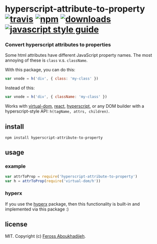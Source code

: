 # hyperscript-attribute-to-property [![travis][travis-image]][travis-url] [![npm][npm-image]][npm-url] [![downloads][downloads-image]][downloads-url] [![javascript style guide][standard-image]][standard-url]

[travis-image]: https://img.shields.io/travis/feross/hyperscript-attribute-to-property/master.svg
[travis-url]: https://travis-ci.org/feross/hyperscript-attribute-to-property
[npm-image]: https://img.shields.io/npm/v/hyperscript-attribute-to-property.svg
[npm-url]: https://npmjs.org/package/hyperscript-attribute-to-property
[downloads-image]: https://img.shields.io/npm/dm/hyperscript-attribute-to-property.svg
[downloads-url]: https://npmjs.org/package/hyperscript-attribute-to-property
[standard-image]: https://img.shields.io/badge/code_style-standard-brightgreen.svg
[standard-url]: https://standardjs.com

### Convert hyperscript attributes to properties

Some html attributes have different JavaScript property names. The most annoying of these
is `class` v.s. `className`.

With this package, you can do this:

```js
var vnode = h('div', { class: 'my-class' })
```

Instead of this:

```js
var vnode = h('div', { className: 'my-class' })
```

Works with [virtual-dom](https://www.npmjs.com/package/virtual-dom), [react](https://www.npmjs.com/package/react), [hyperscript](https://www.npmjs.com/package/hyperscript), or any DOM builder with a hyperscript-style API: `h(tagName, attrs, children)`.

## install

```
npm install hyperscript-attribute-to-property
```

## usage

###  example

```js
var attrToProp = require('hyperscript-attribute-to-property')
var h = attrToProp(require('virtual-dom/h'))
```

### hyperx

If you use the [hyperx](https://npmjs.com/package/hyperx) package, then this functionality
is built-in and implemented via this package :)

## license

MIT. Copyright (c) [Feross Aboukhadijeh](http://feross.org).
